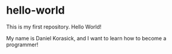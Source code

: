 # hello-world
This is my first repository.
Hello World!

   My name is Daniel Korasick, and I want to learn how to become a programmer!
